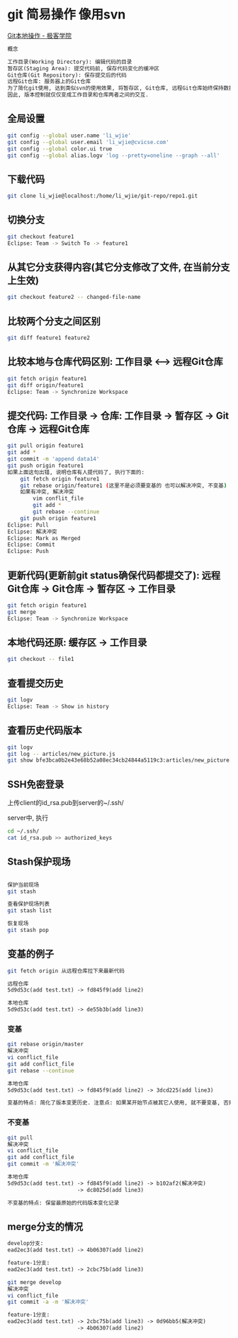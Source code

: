 # git 简易操作 像用svn




[Git本地操作 - 极客学院](http://www.jikexueyuan.com/course/479.html)

```txt
概念

工作目录(Working Directory): 编辑代码的目录
暂存区(Staging Area): 提交代码前, 保存代码变化的缓冲区
Git仓库(Git Repository): 保存提交后的代码
远程Git仓库: 服务器上的Git仓库
为了简化git使用, 达到类似svn的使用效果, 将暂存区, Git仓库, 远程Git仓库始终保持数据一致, 看做一个整体, 称作仓库.
因此, 版本控制就仅仅变成工作目录和仓库两者之间的交互.
```

## 全局设置

```bash
git config --global user.name 'li_wjie'
git config --global user.email 'li_wjie@cvicse.com'
git config --global color.ui true
git config --global alias.logv 'log --pretty=oneline --graph --all'
```

## 下载代码

```bash
git clone li_wjie@localhost:/home/li_wjie/git-repo/repo1.git
```

## 切换分支

```bash
git checkout feature1
Eclipse: Team -> Switch To -> feature1
```

## 从其它分支获得内容(其它分支修改了文件, 在当前分支上生效)

```bash
git checkout feature2 -- changed-file-name
```

## 比较两个分支之间区别

```bash
git diff feature1 feature2
```

## 比较本地与仓库代码区别: 工作目录 <--> 远程Git仓库

```bash
git fetch origin feature1
git diff origin/feature1
Eclipse: Team -> Synchronize Workspace
```

## 提交代码: 工作目录 -> 仓库: 工作目录 -> 暂存区 -> Git仓库 -> 远程Git仓库

```bash
git pull origin feature1
git add *
git commit -m 'append data14'
git push origin feature1
如果上面这句出错, 说明仓库有人提代码了, 执行下面的:
	git fetch origin feature1
	git rebase origin/feature1 (这里不是必须要变基的 也可以解决冲突, 不变基)
	如果有冲突, 解决冲突
		vim conflit_file
		git add *
		git rebase --continue
	git push origin feature1
Eclipse: Pull
Eclipse: 解决冲突
Eclipse: Mark as Merged
Eclipse: Commit
Eclipse: Push
```

## 更新代码(更新前git status确保代码都提交了): 远程Git仓库 -> Git仓库 -> 暂存区 -> 工作目录

```bash
git fetch origin feature1
git merge
Eclipse: Team -> Synchronize Workspace
```

## 本地代码还原: 缓存区 -> 工作目录

```bash
git checkout -- file1
```

## 查看提交历史

```bash
git logv
Eclipse: Team -> Show in history
```

## 查看历史代码版本

```bash
git logv
git log -- articles/new_picture.js
git show bfe3bca0b2e43e68b52a08ec34cb24844a5119c3:articles/new_picture.js
```


## SSH免密登录

上传client的id_rsa.pub到server的~/.ssh/

server中, 执行

```bash
cd ~/.ssh/
cat id_rsa.pub >> authorized_keys
```


## Stash保护现场

```bash

保护当前现场
git stash

查看保护现场列表
git stash list

恢复现场
git stash pop
```


## 变基的例子

```bash
git fetch origin 从远程仓库拉下来最新代码
```

```txt
远程仓库	
5d9d53c(add test.txt) -> fd845f9(add line2)

本地仓库
5d9d53c(add test.txt) -> de55b3b(add line3)
```

### 变基

```bash
git rebase origin/master
解决冲突
vi conflict_file
git add conflict_file
git rebase --continue
```

```txt
本地仓库
5d9d53c(add test.txt) -> fd845f9(add line2) -> 3dcd225(add line3)

变基的特点: 简化了版本变更历史. 注意点: 如果某开始节点被其它人使用, 就不要变基, 否则会让别人使用的开始节点消失掉!
```

### 不变基

```bash
git pull
解决冲突
vi conflict_file
git add conflict_file
git commit -m '解决冲突'
```

```txt
本地仓库
5d9d53c(add test.txt) -> fd845f9(add line2) -> b102af2(解决冲突)
                      -> dc8025d(add line3)

不变基的特点: 保留最原始的代码版本变化记录
```




## merge分支的情况

```txt
develop分支:
ead2ec3(add test.txt) -> 4b06307(add line2)

feature-1分支:
ead2ec3(add test.txt) -> 2cbc75b(add line3)
```

```bash
git merge develop
解决冲突
vi conflict_file
git commit -a -m '解决冲突'
```

```txt
feature-1分支:
ead2ec3(add test.txt) -> 2cbc75b(add line3) -> 0d96bb5(解决冲突)
                      -> 4b06307(add line2)
```




